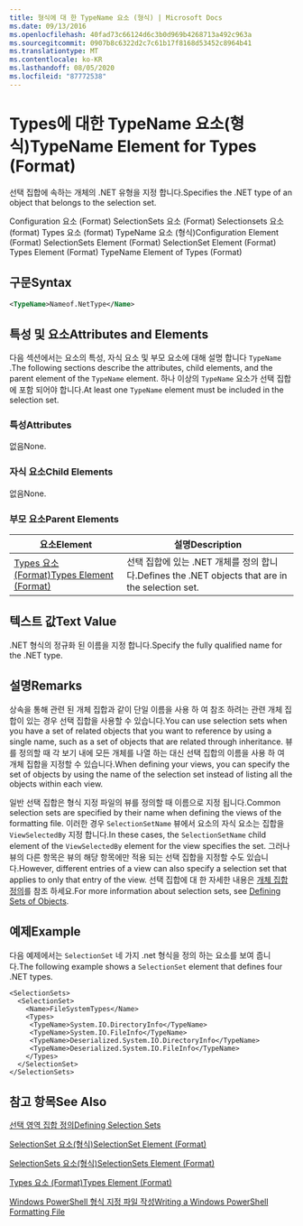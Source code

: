 ```yaml
---
title: 형식에 대 한 TypeName 요소 (형식) | Microsoft Docs
ms.date: 09/13/2016
ms.openlocfilehash: 40fad73c66124d6c3b0d969b4268713a492c963a
ms.sourcegitcommit: 0907b8c6322d2c7c61b17f8168d53452c8964b41
ms.translationtype: MT
ms.contentlocale: ko-KR
ms.lasthandoff: 08/05/2020
ms.locfileid: "87772538"
---
```

# <a name="typename-element-for-types-format"></a><span data-ttu-id="477b2-102">Types에 대한 TypeName 요소(형식)</span><span class="sxs-lookup"><span data-stu-id="477b2-102">TypeName Element for Types (Format)</span></span>

<span data-ttu-id="477b2-103">선택 집합에 속하는 개체의 .NET 유형을 지정 합니다.</span><span class="sxs-lookup"><span data-stu-id="477b2-103">Specifies the .NET type of an object that belongs to the selection set.</span></span>

<span data-ttu-id="477b2-104">Configuration 요소 (Format) SelectionSets 요소 (Format) Selectionsets 요소 (format) Types 요소 (format) TypeName 요소 (형식)</span><span class="sxs-lookup"><span data-stu-id="477b2-104">Configuration Element (Format) SelectionSets Element (Format) SelectionSet Element (Format) Types Element (Format) TypeName Element of Types (Format)</span></span>

## <a name="syntax"></a><span data-ttu-id="477b2-105">구문</span><span class="sxs-lookup"><span data-stu-id="477b2-105">Syntax</span></span>

```xml
<TypeName>Nameof.NetType</Name>
```

## <a name="attributes-and-elements"></a><span data-ttu-id="477b2-106">특성 및 요소</span><span class="sxs-lookup"><span data-stu-id="477b2-106">Attributes and Elements</span></span>

<span data-ttu-id="477b2-107">다음 섹션에서는 요소의 특성, 자식 요소 및 부모 요소에 대해 설명 합니다 `TypeName` .</span><span class="sxs-lookup"><span data-stu-id="477b2-107">The following sections describe the attributes, child elements, and the parent element of the `TypeName` element.</span></span> <span data-ttu-id="477b2-108">하나 이상의 `TypeName` 요소가 선택 집합에 포함 되어야 합니다.</span><span class="sxs-lookup"><span data-stu-id="477b2-108">At least one `TypeName` element must be included in the selection set.</span></span>

### <a name="attributes"></a><span data-ttu-id="477b2-109">특성</span><span class="sxs-lookup"><span data-stu-id="477b2-109">Attributes</span></span>

<span data-ttu-id="477b2-110">없음</span><span class="sxs-lookup"><span data-stu-id="477b2-110">None.</span></span>

### <a name="child-elements"></a><span data-ttu-id="477b2-111">자식 요소</span><span class="sxs-lookup"><span data-stu-id="477b2-111">Child Elements</span></span>

<span data-ttu-id="477b2-112">없음</span><span class="sxs-lookup"><span data-stu-id="477b2-112">None.</span></span>

### <a name="parent-elements"></a><span data-ttu-id="477b2-113">부모 요소</span><span class="sxs-lookup"><span data-stu-id="477b2-113">Parent Elements</span></span>

|<span data-ttu-id="477b2-114">요소</span><span class="sxs-lookup"><span data-stu-id="477b2-114">Element</span></span>|<span data-ttu-id="477b2-115">설명</span><span class="sxs-lookup"><span data-stu-id="477b2-115">Description</span></span>|
|-------------|-----------------|
|[<span data-ttu-id="477b2-116">Types 요소 (Format)</span><span class="sxs-lookup"><span data-stu-id="477b2-116">Types Element (Format)</span></span>](./types-element-for-selectionset-format.md)|<span data-ttu-id="477b2-117">선택 집합에 있는 .NET 개체를 정의 합니다.</span><span class="sxs-lookup"><span data-stu-id="477b2-117">Defines the .NET objects that are in the selection set.</span></span>|

## <a name="text-value"></a><span data-ttu-id="477b2-118">텍스트 값</span><span class="sxs-lookup"><span data-stu-id="477b2-118">Text Value</span></span>

<span data-ttu-id="477b2-119">.NET 형식의 정규화 된 이름을 지정 합니다.</span><span class="sxs-lookup"><span data-stu-id="477b2-119">Specify the fully qualified name for the .NET type.</span></span>

## <a name="remarks"></a><span data-ttu-id="477b2-120">설명</span><span class="sxs-lookup"><span data-stu-id="477b2-120">Remarks</span></span>

<span data-ttu-id="477b2-121">상속을 통해 관련 된 개체 집합과 같이 단일 이름을 사용 하 여 참조 하려는 관련 개체 집합이 있는 경우 선택 집합을 사용할 수 있습니다.</span><span class="sxs-lookup"><span data-stu-id="477b2-121">You can use selection sets when you have a set of related objects that you want to reference by using a single name, such as a set of objects that are related through inheritance.</span></span> <span data-ttu-id="477b2-122">뷰를 정의할 때 각 보기 내에 모든 개체를 나열 하는 대신 선택 집합의 이름을 사용 하 여 개체 집합을 지정할 수 있습니다.</span><span class="sxs-lookup"><span data-stu-id="477b2-122">When defining your views, you can specify the set of objects by using the name of the selection set instead of listing all the objects within each view.</span></span>

<span data-ttu-id="477b2-123">일반 선택 집합은 형식 지정 파일의 뷰를 정의할 때 이름으로 지정 됩니다.</span><span class="sxs-lookup"><span data-stu-id="477b2-123">Common selection sets are specified by their name when defining the views of the formatting file.</span></span> <span data-ttu-id="477b2-124">이러한 경우 `SelectionSetName` 뷰에서 요소의 자식 요소는 집합을 `ViewSelectedBy` 지정 합니다.</span><span class="sxs-lookup"><span data-stu-id="477b2-124">In these cases, the `SelectionSetName` child element of the `ViewSelectedBy` element for the view specifies the set.</span></span> <span data-ttu-id="477b2-125">그러나 뷰의 다른 항목은 뷰의 해당 항목에만 적용 되는 선택 집합을 지정할 수도 있습니다.</span><span class="sxs-lookup"><span data-stu-id="477b2-125">However, different entries of a view can also specify a selection set that applies to only that entry of the view.</span></span> <span data-ttu-id="477b2-126">선택 집합에 대 한 자세한 내용은 [개체 집합 정의](./defining-selection-sets.md)를 참조 하세요.</span><span class="sxs-lookup"><span data-stu-id="477b2-126">For more information about selection sets, see [Defining Sets of Objects](./defining-selection-sets.md).</span></span>

## <a name="example"></a><span data-ttu-id="477b2-127">예제</span><span class="sxs-lookup"><span data-stu-id="477b2-127">Example</span></span>

<span data-ttu-id="477b2-128">다음 예제에서는 `SelectionSet` 네 가지 .net 형식을 정의 하는 요소를 보여 줍니다.</span><span class="sxs-lookup"><span data-stu-id="477b2-128">The following example shows a `SelectionSet` element that defines four .NET types.</span></span>

```
<SelectionSets>
  <SelectionSet>
    <Name>FileSystemTypes</Name>
    <Types>
     <TypeName>System.IO.DirectoryInfo</TypeName>
     <TypeName>System.IO.FileInfo</TypeName>
     <TypeName>Deserialized.System.IO.DirectoryInfo</TypeName>
     <TypeName>Deserialized.System.IO.FileInfo</TypeName>
    </Types>
  </SelectionSet>
</SelectionSets>
```

## <a name="see-also"></a><span data-ttu-id="477b2-129">참고 항목</span><span class="sxs-lookup"><span data-stu-id="477b2-129">See Also</span></span>

[<span data-ttu-id="477b2-130">선택 영역 집합 정의</span><span class="sxs-lookup"><span data-stu-id="477b2-130">Defining Selection Sets</span></span>](./defining-selection-sets.md)

[<span data-ttu-id="477b2-131">SelectionSet 요소(형식)</span><span class="sxs-lookup"><span data-stu-id="477b2-131">SelectionSet Element (Format)</span></span>](./selectionset-element-format.md)

[<span data-ttu-id="477b2-132">SelectionSets 요소(형식)</span><span class="sxs-lookup"><span data-stu-id="477b2-132">SelectionSets Element (Format)</span></span>](./selectionsets-element-format.md)

[<span data-ttu-id="477b2-133">Types 요소 (Format)</span><span class="sxs-lookup"><span data-stu-id="477b2-133">Types Element (Format)</span></span>](./types-element-for-selectionset-format.md)

[<span data-ttu-id="477b2-134">Windows PowerShell 형식 지정 파일 작성</span><span class="sxs-lookup"><span data-stu-id="477b2-134">Writing a Windows PowerShell Formatting File</span></span>](./writing-a-powershell-formatting-file.md)
